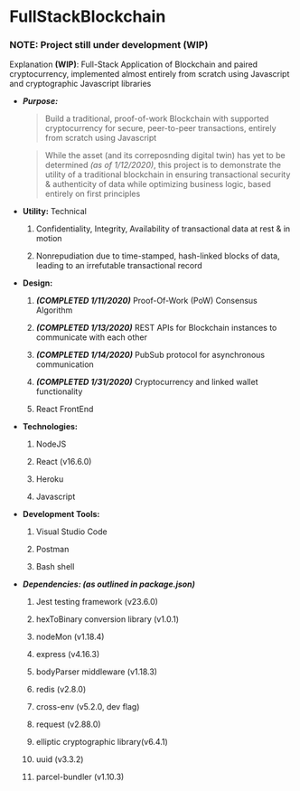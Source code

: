 # FullStackBlockchain

### NOTE: Project still under development (WIP)
Explanation **(WIP)**: Full-Stack Application of Blockchain and paired cryptocurrency, implemented almost entirely from scratch using Javascript and cryptographic Javascript libraries 

  * ***Purpose:***
	> Build a traditional, proof-of-work Blockchain with supported cryptocurrency for secure, peer-to-peer transactions, entirely from scratch using Javascript
	
	> While the asset (and its correposnding digital twin) has yet to be determined *(as of 1/12/2020)*, this project is to demonstrate the utility of a 
	traditional blockchain in ensuring transactional security & authenticity of data while optimizing business logic, based entirely on first principles 

  * **Utility:**
	Technical
	1. Confidentiality, Integrity, Availability of transactional data at rest & in motion
	
	2. Nonrepudiation due to time-stamped, hash-linked blocks of data, leading to an irrefutable transactional record

  * **Design:**
	1. ***(COMPLETED 1/11/2020)*** Proof-Of-Work (PoW) Consensus Algorithm 
	
	2. ***(COMPLETED 1/13/2020)*** REST APIs for Blockchain instances to communicate with each other
	
	3. ***(COMPLETED 1/14/2020)*** PubSub protocol for asynchronous communication 

	4. ***(COMPLETED 1/31/2020)*** Cryptocurrency and linked wallet functionality

	5. React FrontEnd 
  
  * **Technologies:**
	1. NodeJS
	
	2. React (v16.6.0)
	
	3. Heroku
	
	4. Javascript

  * **Development Tools:**
	1. Visual Studio Code

	2. Postman

	3. Bash shell

  * ***Dependencies: (as outlined in package.json)***
	1. Jest testing framework (v23.6.0)
	
	2. hexToBinary conversion library (v1.0.1)
	
	3. nodeMon (v1.18.4)
	
	4. express (v4.16.3)
	
	5. bodyParser middleware (v1.18.3)

	6. redis (v2.8.0)

	7. cross-env (v5.2.0, dev flag)

	8. request (v2.88.0)
	
	9. elliptic cryptographic library(v6.4.1)

	10. uuid (v3.3.2)

	11. parcel-bundler (v1.10.3)
